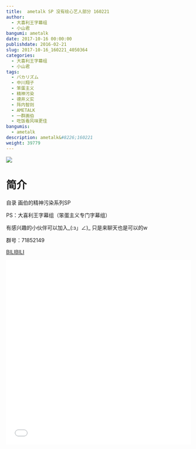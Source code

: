 ```yaml
---
title:  ametalk SP 没有绘心艺人部分 160221
author: 
  - 大喜利王字幕组
  - 小山君
bangumi: ametalk
date: 2017-10-16 00:00:00
publishdate: 2016-02-21
slug: 2017-10-16_160221_4050364
categories: 
  - 大喜利王字幕组
  - 小山君
tags: 
  - バカリズム
  - 中川翔子
  - 笨蛋主义
  - 精神污染
  - 德井义实
  - 阵内智则
  - AMETALK
  - 一群画伯
  - 吃饭看风味更佳
bangumis: 
  - ametalk
description: ametalk&#8226;160221
weight: 39779
---
```


![](https://i.imgur.com/NivbU5Z.jpg)

# 简介  
自录 画伯的精神污染系列SP
PS：大喜利王字幕组（笨蛋主义专门字幕组） 
有感兴趣的小伙伴可以加入_(:з」∠)_  只是来聊天也是可以的w
群号：71852149

  [BILIBILI](https://www.bilibili.com/video/av4050364/)


  <iframe src="//www.bilibili.com/html/html5player.html?cid=6534444&aid=4050364" width="100%" height="500" frameborder="0" allowfullscreen="allowfullscreen"></iframe>
